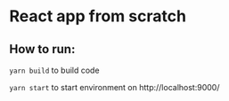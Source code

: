 # React app from scratch

## How to run:
```yarn build``` to build code

```yarn start``` to start environment on http://localhost:9000/
